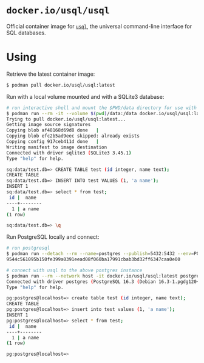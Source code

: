 # `docker.io/usql/usql`

Official container image for [`usql`][usql], the universal command-line
interface for SQL databases.

[usql]: https://github.com/xo/usql

# Using

Retrieve the latest container image:

```sh
$ podman pull docker.io/usql/usql:latest
```

Run with a local volume mounted and with a SQLite3 database:

```sh
# run interactive shell and mount the $PWD/data directory for use with sqlite3
$ podman run --rm -it --volume $(pwd)/data:/data docker.io/usql/usql:latest sqlite3://data/test.db
Trying to pull docker.io/usql/usql:latest...
Getting image source signatures
Copying blob af48168d69d8 done   |
Copying blob efc2b5ad9eec skipped: already exists
Copying config 917ceb411d done   |
Writing manifest to image destination
Connected with driver sqlite3 (SQLite3 3.45.1)
Type "help" for help.

sq:data/test.db=> CREATE TABLE test (id integer, name text);
CREATE TABLE
sq:data/test.db=> INSERT INTO test VALUES (1, 'a name');
INSERT 1
sq:data/test.db=> select * from test;
 id |  name
----+--------
  1 | a name
(1 row)

sq:data/test.db=> \q
```

Run PostgreSQL locally and connect:

```sh
# run postgresql
$ podman run --detach --rm --name=postgres --publish=5432:5432 --env=POSTGRES_PASSWORD=P4ssw0rd docker.io/usql/postgres
9544c561095b150fe399a0391eead08f060ba17991cbab3bd32ff6347caa0e00

# connect with usql to the above postgres instance
$ podman run --rm --network host -it docker.io/usql/usql:latest postgres://postgres:P4ssw0rd@localhost
Connected with driver postgres (PostgreSQL 16.3 (Debian 16.3-1.pgdg120+1))
Type "help" for help.

pg:postgres@localhost=> create table test (id integer, name text);
CREATE TABLE
pg:postgres@localhost=> insert into test values (1, 'a name');
INSERT 1
pg:postgres@localhost=> select * from test;
 id |  name
----+--------
  1 | a name
(1 row)

pg:postgres@localhost=>
```
